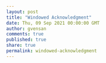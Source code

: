 ```yaml
---
layout: post
title: "Windowed Acknowledgment"
date: Thu, 09 Sep 2021 00:00:00 GMT
author: gvensan
comments: true
published: true
share: true
permalink: windowed-acknowledgment
---
```

